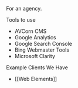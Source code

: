 For an agency.

Tools to use
* AVCorn CMS
* Google Analytics
* Google Search Console
* Bing Webmaster Tools
* Microsoft Clarity

Example Clients We Have
* [[Web Elements]]